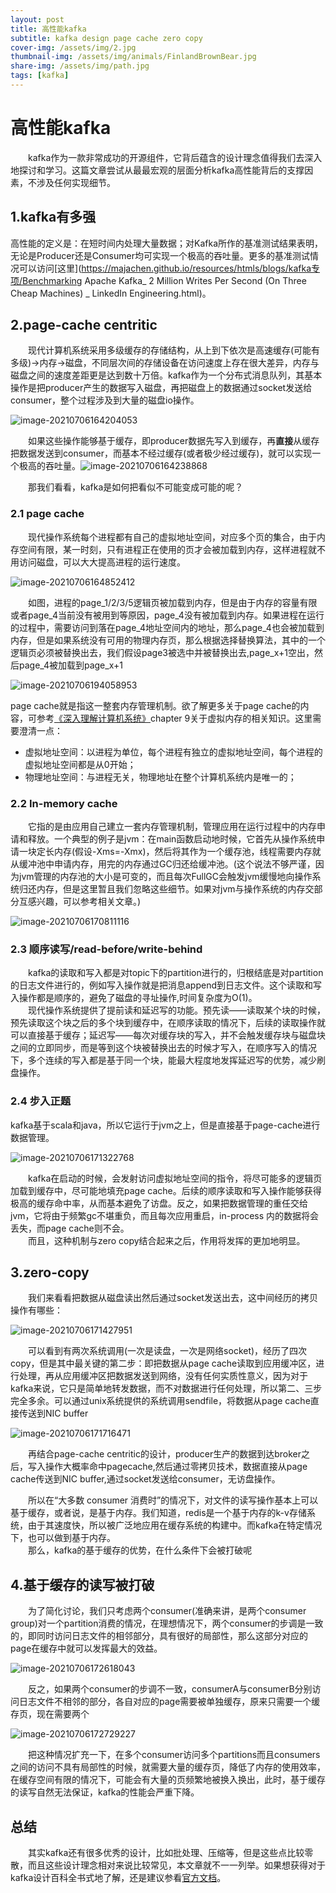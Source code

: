 ```yaml
---
layout: post
title: 高性能kafka
subtitle: kafka design page cache zero copy 
cover-img: /assets/img/2.jpg
thumbnail-img: /assets/img/animals/FinlandBrownBear.jpg
share-img: /assets/img/path.jpg
tags: [kafka]
---
```


# 高性能kafka

&emsp;&emsp;kafka作为一款非常成功的开源组件，它背后蕴含的设计理念值得我们去深入地探讨和学习。这篇文章尝试从最最宏观的层面分析kafka高性能背后的支撑因素，不涉及任何实现细节。
## 1.kafka有多强

高性能的定义是：在短时间内处理大量数据；对Kafka所作的基准测试结果表明，无论是Producer还是Consumer均可实现一个极高的吞吐量。更多的基准测试情况可以访问[这里](https://majachen.github.io/resources/htmls/blogs/kafka专项/Benchmarking Apache Kafka_ 2 Million Writes Per Second (On Three Cheap Machines) _ LinkedIn Engineering.html)。

## 2.page-cache centritic
&emsp;&emsp;现代计算机系统采用多级缓存的存储结构，从上到下依次是高速缓存(可能有多级)->内存->磁盘，不同层次间的存储设备在访问速度上存在很大差异，内存与磁盘之间的速度差距更是达到数十万倍。kafka作为一个分布式消息队列，其基本操作是把producer产生的数据写入磁盘，再把磁盘上的数据通过socket发送给consumer，整个过程涉及到大量的磁盘io操作。

![image-20210706164204053](https://gitee.com/xinyuanchen/image_collection/raw/master/image-20210706164204053.png)

&emsp;&emsp;如果这些操作能够基于缓存，即producer数据先写入到缓存，再**直接**从缓存把数据发送到consumer，而基本不经过缓存(或者极少经过缓存)，就可以实现一个极高的吞吐量。![image-20210706164238868](https://gitee.com/xinyuanchen/image_collection/raw/master/image-20210706164238868.png)

&emsp;&emsp;那我们看看，kafka是如何把看似不可能变成可能的呢？

### 2.1 page cache
&emsp;&emsp;现代操作系统每个进程都有自己的虚拟地址空间，对应多个页的集合，由于内存空间有限，某一时刻，只有进程正在使用的页才会被加载到内存，这样进程就不用访问磁盘，可以大大提高进程的运行速度。

![image-20210706164852412](https://gitee.com/xinyuanchen/image_collection/raw/master/image-20210706164852412.png)

&emsp;&emsp;如图，进程的page_1/2/3/5逻辑页被加载到内存，但是由于内存的容量有限或者page_4当前没有被用到等原因，page_4没有被加载到内存。如果进程在运行的过程中，需要访问到落在page_4地址空间内的地址，那么page_4也会被加载到内存，但是如果系统没有可用的物理内存页，那么根据选择替换算法，其中的一个逻辑页必须被替换出去，我们假设page3被选中并被替换出去,page_x+1空出，然后page_4被加载到page_x+1

![image-20210706194058953](https://gitee.com/xinyuanchen/image_collection/raw/master/image-20210706194058953.png)

page cache就是指这一整套内存管理机制。欲了解更多关于page cache的内容，可参考[《深入理解计算机系统》](https://github.com/MajaChen/resources)chapter 9关于虚拟内存的相关知识。这里需要澄清一点：<br>

- 虚拟地址空间：以进程为单位，每个进程有独立的虚拟地址空间，每个进程的虚拟地址空间都是从0开始；
- 物理地址空间：与进程无关，物理地址在整个计算机系统内是唯一的；

### 2.2 In-memory cache
&emsp;&emsp;它指的是由应用自己建立一套内存管理机制，管理应用在运行过程中的内存申请和释放。一个典型的例子是jvm：在main函数启动地时候，它首先从操作系统申请一块定长内存(假设-Xms=-Xmx)，然后将其作为一个缓存池，线程需要内存就从缓冲池中申请内存，用完的内存通过GC归还给缓冲池。(这个说法不够严谨，因为jvm管理的内存池的大小是可变的，而且每次FullGC会触发jvm缓慢地向操作系统归还内存，但是这里暂且我们忽略这些细节。如果对jvm与操作系统的内存交部分互感兴趣，可以参考相关文章。)

![image-20210706170811116](https://gitee.com/xinyuanchen/image_collection/raw/master/image-20210706170811116.png)

### 2.3 顺序读写/read-before/write-behind

 &emsp;&emsp;kafka的读取和写入都是对topic下的partition进行的，归根结底是对partition的日志文件进行的，例如写入操作就是把消息append到日志文件。这个读取和写入操作都是顺序的，避免了磁盘的寻址操作,时间复杂度为O(1)。<br>
&emsp;&emsp;现代操作系统提供了提前读和延迟写的功能。预先读——读取某个块的时候，预先读取这个块之后的多个块到缓存中，在顺序读取的情况下，后续的读取操作就可以直接基于缓存；延迟写——每次对缓存块的写入，并不会触发缓存块与磁盘块之间的立即同步，而是等到这个块被替换出去的时候才写入，在顺序写入的情况下，多个连续的写入都是基于同一个块，能最大程度地发挥延迟写的优势，减少刷盘操作。

### 2.4 步入正题

 kafka基于scala和java，所以它运行于jvm之上，但是直接基于page-cache进行数据管理。

![image-20210706171322768](https://gitee.com/xinyuanchen/image_collection/raw/master/image-20210706171322768.png)

&emsp;&emsp;kafka在启动的时候，会发射访问虚拟地址空间的指令，将尽可能多的逻辑页加载到缓存中，尽可能地填充page cache。后续的顺序读取和写入操作能够获得极高的缓存命中率，从而基本避免了访盘。反之，如果把数据管理的重任交给jvm，它将由于频繁gc不堪重负，而且每次应用重启，in-process 内的数据将会丢失，而page cache则不会。<br>
&emsp;&emsp;而且，这种机制与zero copy结合起来之后，作用将发挥的更加地明显。

## 3.zero-copy

 &emsp;&emsp;我们来看看把数据从磁盘读出然后通过socket发送出去，这中间经历的拷贝操作有哪些：

![image-20210706171427951](https://gitee.com/xinyuanchen/image_collection/raw/master/image-20210706171427951.png)

&emsp;&emsp;可以看到有两次系统调用(一次是读盘，一次是网络socket)，经历了四次copy，但是其中最关键的第二步：即把数据从page cache读取到应用缓冲区，进行处理，再从应用缓冲区把数据发送到网络，没有任何实质性意义，因为对于kafka来说，它只是简单地转发数据，而不对数据进行任何处理，所以第二、三步完全多余。可以通过unix系统提供的系统调用sendfile，将数据从page cache直接传送到NIC buffer

![image-20210706171716471](https://gitee.com/xinyuanchen/image_collection/raw/master/image-20210706171716471.png)

&emsp;&emsp;再结合page-cache centritic的设计，producer生产的数据到达broker之后，写入操作大概率命中pagecache,然后通过零拷贝技术，数据直接从page cache传送到NIC buffer,通过socket发送给consumer，无访盘操作。

&emsp;&emsp;所以在“大多数 consumer 消费时”的情况下，对文件的读写操作基本上可以基于缓存，或者说，是基于内存。我们知道，redis是一个基于内存的k-v存储系统，由于其速度快，所以被广泛地应用在缓存系统的构建中。而kafka在特定情况下，也可以做到基于内存。<br>
&emsp;&emsp;那么，kafka的基于缓存的优势，在什么条件下会被打破呢

## 4.基于缓存的读写被打破

&emsp;&emsp;为了简化讨论，我们只考虑两个consumer(准确来讲，是两个consumer group)对一个partition消费的情况，在理想情况下，两个consumer的步调是一致的，即同时访问日志文件的相邻部分，具有很好的局部性，那么这部分对应的page在缓存中就可以发挥最大的效益。

![image-20210706172618043](https://gitee.com/xinyuanchen/image_collection/raw/master/image-20210706172618043.png)

&emsp;&emsp;反之，如果两个consumer的步调不一致，consumerA与consumerB分别访问日志文件不相邻的部分，各自对应的page需要被单独缓存，原来只需要一个缓存页，现在需要两个

![image-20210706172729227](https://gitee.com/xinyuanchen/image_collection/raw/master/image-20210706172729227.png)

&emsp;&emsp;把这种情况扩充一下，在多个consumer访问多个partitions而且consumers之间的访问不具有局部性的时候，就需要大量的缓存页，降低了内存的使用效率，在缓存空间有限的情况下，可能会有大量的页频繁地被换入换出，此时，基于缓存的读写自然无法保证，kafka的性能会严重下降。

## 总结

&emsp;&emsp;其实kafka还有很多优秀的设计，比如批处理、压缩等，但是这些点比较零散，而且这些设计理念相对来说比较常见，本文章就不一一列举。如果想获得对于kafka设计百科全书式地了解，还是建议参看[官方文档](https://kafka.apachecn.org/)。